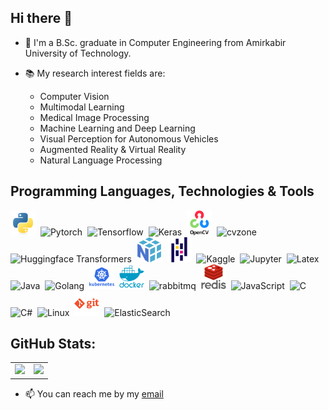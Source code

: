 ## Hi there 👋

<!--
**SepehrNoey/SepehrNoey** is a ✨ _special_ ✨ repository because its `README.md` (this file) appears on your GitHub profile.

Here are some ideas to get you started:

- 🔭 I’m currently working on ...
- 🌱 I’m currently learning ...
- 👯 I’m looking to collaborate on ...
- 🤔 I’m looking for help with ...
- 💬 Ask me about ...
- 📫 How to reach me: ...
- 😄 Pronouns: ...
- ⚡ Fun fact: ...
-->

- 🏫 I'm a B.Sc. graduate in Computer Engineering from Amirkabir University of Technology.

- 📚 My research interest fields are:
  - Computer Vision
  - Multimodal Learning
  - Medical Image Processing
  - Machine Learning and Deep Learning
  - Visual Perception for Autonomous Vehicles
  - Augmented Reality & Virtual Reality
  - Natural Language Processing

## Programming Languages, Technologies & Tools
<div>
  <img src="https://github.com/devicons/devicon/blob/master/icons/python/python-original.svg" title="Python" alt="Python" height="40"/>&nbsp;
  <img src="https://github.com/user-attachments/assets/b093e4fb-5270-4348-9517-f63e332e5d3c" title="Pytorch" alt="Pytorch" height="40"/>&nbsp;
  <img src="https://github.com/user-attachments/assets/9946b84c-6f93-44a0-b8e8-eeb6eb7b5635" title="Tensorflow" alt="Tensorflow" height="40"/>&nbsp;
  <img src="https://github.com/user-attachments/assets/a4c6eb51-fa74-43c2-997f-c646ab8de7e5" title="Keras" alt="Keras" height="40"/>&nbsp;
  <img src="https://github.com/devicons/devicon/blob/master/icons/opencv/opencv-original-wordmark.svg" title="opencv" alt="opencv" height="40"/>&nbsp;
  <img src="https://github.com/user-attachments/assets/4ee3e421-307e-4292-8624-357dedd84b99" title="cvzone" alt="cvzone" height="40"/>&nbsp;
  <img src="https://github.com/user-attachments/assets/d43b347d-954c-4984-9e6c-b63aae34e243" title="Huggingface Transformers" alt="Huggingface Transformers" height="40"/>&nbsp;
  <img src="https://github.com/devicons/devicon/blob/master/icons/numpy/numpy-original.svg" title="Numpy" alt="Numpy" height="40"/>&nbsp;
  <img src="https://github.com/devicons/devicon/blob/master/icons/pandas/pandas-original.svg" title="Pandas" alt="Pandas" height="40"/>&nbsp;
  <img src="https://github.com/user-attachments/assets/cbc88b18-f3e7-40dc-a3bf-22d3b5542d59" title="Kaggle" alt="Kaggle" height="40"/>&nbsp;
  <img src="https://github.com/user-attachments/assets/68cd1f4a-2d9f-42c5-8d07-460bf1d07b6a" title="Jupyter" alt="Jupyter" height="40"/>&nbsp;
  <img src="https://github.com/user-attachments/assets/e9aaa4a9-886a-4be3-8846-98871b6726cb" title="Latex", alt="Latex" height="40"/>&nbsp;
  <img src="https://github.com/user-attachments/assets/8de42de8-1036-4ade-b215-44517365c455" title="Java" alt="Java" height="40"/>&nbsp;
  <img src="https://github.com/user-attachments/assets/f94e12f9-d9cb-43b3-946c-d7d4dbba5c48" title="Golang" alt="Golang" height="40"/>&nbsp;
  <img src="https://github.com/devicons/devicon/blob/master/icons/kubernetes/kubernetes-plain-wordmark.svg" title="kubernetes" alt="kubernetes" height="40"/>&nbsp;
  <img src="https://github.com/devicons/devicon/blob/master/icons/docker/docker-plain-wordmark.svg" title="Docker" alt="Docker" height="40"/>&nbsp;
  <img src="https://cdn.worldvectorlogo.com/logos/rabbitmq.svg" title="rabbitmq" alt="rabbitmq" height="40"/>&nbsp;
  <img src="https://github.com/devicons/devicon/blob/master/icons/redis/redis-original-wordmark.svg" title="redis" alt="redis" height="40"/>&nbsp;
  <img src="https://github.com/user-attachments/assets/d9c986f4-0139-4003-ad9c-81fc772f4ab4" title="JavaScript" alt="JavaScript" height="40"/>&nbsp;
  <img src="https://github.com/user-attachments/assets/0cb9e961-b083-44dd-a7c1-790efa7c9618" title="C" alt="C" height="40"/>&nbsp;
  <img src="https://github.com/user-attachments/assets/64132b59-9446-456c-b7de-f07266bbdb39" title="C#" alt="C#" height="40"/>&nbsp;
  <img src="https://github.com/user-attachments/assets/8a82c048-3003-4664-8950-709f76c91337" title="Linux" alt="Linux" height="40"/>&nbsp;
  <img src="https://github.com/devicons/devicon/blob/master/icons/git/git-plain-wordmark.svg" title="git" alt="git" height="40"/>&nbsp;
  <img src="https://github.com/user-attachments/assets/61fae680-e160-4c92-b953-9437d030f84e" title="ElasticSearch" alt="ElasticSearch", height="40"/>&nbsp;
</div>

## GitHub Stats:
<table border="0" cellspacing="0" cellpadding="0">
    <tr>
        <td>
            <img src="https://github-readme-stats.vercel.app/api?username=SepehrNoey&show_icons=true&theme=algolia&hide_rank=True"/>
        </td>
        <td>
            <img src="https://github-readme-stats.vercel.app/api/top-langs/?username=SepehrNoey&layout=compact&theme=algolia&langs_count=8"/>
        </td>
    </tr>
</table>

<p align="center">

- 📫 You can reach me by my [email](mailto:sepehr.nk.81@gmail.com)
